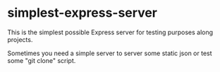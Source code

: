 # simplest-express-server

This is the simplest possible Express server for testing purposes along projects.

Sometimes you need a simple server to server some static json or test some "git clone" script.
